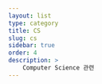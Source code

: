 ```yaml
---
layout: list
type: category
title: CS
slug: cs
sidebar: true
order: 4
description: >
    Computer Science 관련
---
```

